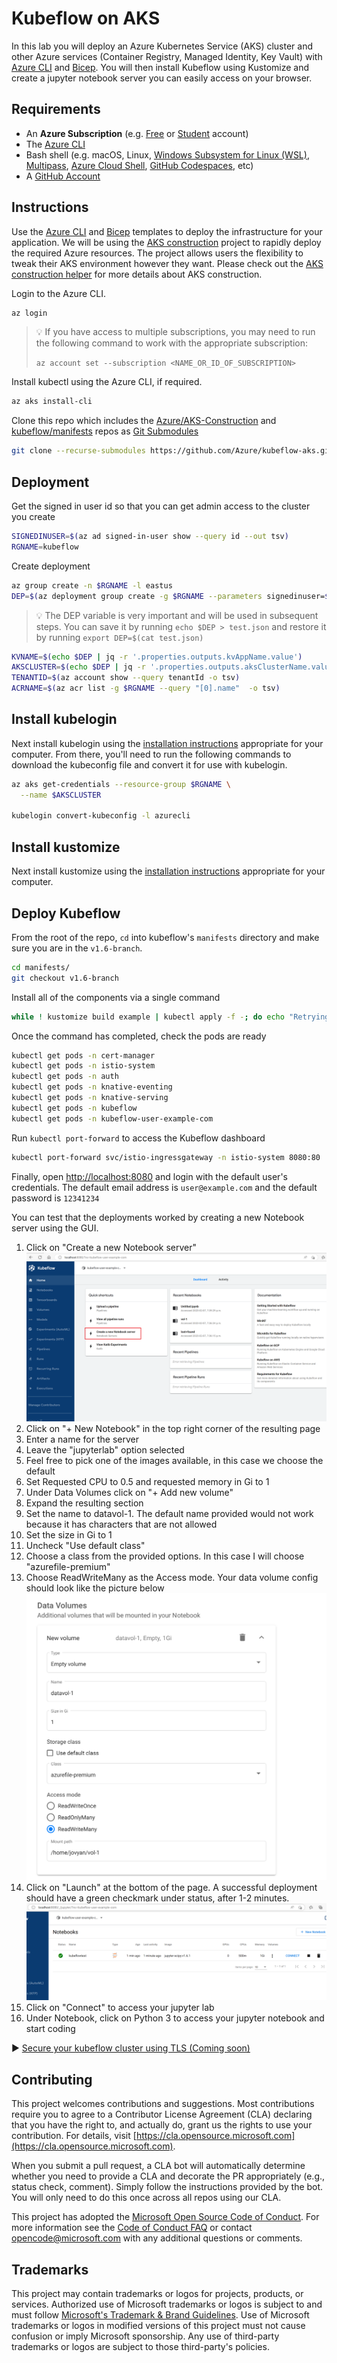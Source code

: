 # Kubeflow on AKS

In this lab you will deploy an Azure Kubernetes Service (AKS) cluster and other Azure services (Container Registry, Managed Identity, Key Vault) with [Azure CLI](https://docs.microsoft.com/cli/azure/install-azure-cli) and [Bicep](https://docs.microsoft.com/azure/azure-resource-manager/bicep/overview). You will then install Kubeflow using Kustomize and create a jupyter notebook server you can easily access on your browser.

## Requirements

- An **Azure Subscription** (e.g. [Free](https://aka.ms/azure-free-account) or [Student](https://aka.ms/azure-student-account) account)
- The [Azure CLI](https://docs.microsoft.com/cli/azure/install-azure-cli)
- Bash shell (e.g. macOS, Linux, [Windows Subsystem for Linux (WSL)](https://docs.microsoft.com/windows/wsl/about), [Multipass](https://multipass.run/), [Azure Cloud Shell](https://docs.microsoft.com/azure/cloud-shell/quickstart), [GitHub Codespaces](https://github.com/features/codespaces), etc)
- A [GitHub Account](https://github.com)

## Instructions

Use the [Azure CLI](https://docs.microsoft.com/cli/azure/install-azure-cli) and [Bicep](https://docs.microsoft.com/azure/azure-resource-manager/bicep/overview) templates to deploy the infrastructure for your application. We will be using the [AKS construction](https://github.com/Azure/AKS-Construction) project to rapidly deploy the required Azure resources. The project allows users the flexibility to tweak their AKS environment however they want. Please check out the [AKS construction helper](https://azure.github.io/AKS-Construction/) for more details about AKS construction.

Login to the Azure CLI.

```bash
az login
```

> :bulb: If you have access to multiple subscriptions, you may need to run the following command to work with the appropriate subscription:
>
> `az account set --subscription <NAME_OR_ID_OF_SUBSCRIPTION>`

Install kubectl using the Azure CLI, if required.

```bash
az aks install-cli
```

Clone this repo which includes the [Azure/AKS-Construction](https://github.com/Azure/AKS-Construction) and [kubeflow/manifests](https://github.com/kubeflow/manifests/tree/v1.6-branch) repos as [Git Submodules](https://git-scm.com/book/en/v2/Git-Tools-Submodules)

```bash
git clone --recurse-submodules https://github.com/Azure/kubeflow-aks.git
```

## Deployment

Get the signed in user id so that you can get admin access to the cluster you create

```bash
SIGNEDINUSER=$(az ad signed-in-user show --query id --out tsv)
RGNAME=kubeflow
```

Create deployment

```bash
az group create -n $RGNAME -l eastus
DEP=$(az deployment group create -g $RGNAME --parameters signedinuser=$SIGNEDINUSER -f main.bicep -o json)
```

> :bulb: The DEP variable is very important and will be used in subsequent steps. You can save it by running `echo $DEP > test.json` and restore it by running `export DEP=$(cat test.json)`

```bash
KVNAME=$(echo $DEP | jq -r '.properties.outputs.kvAppName.value')
AKSCLUSTER=$(echo $DEP | jq -r '.properties.outputs.aksClusterName.value')
TENANTID=$(az account show --query tenantId -o tsv)
ACRNAME=$(az acr list -g $RGNAME --query "[0].name"  -o tsv)
```

## Install kubelogin

Next install kubelogin using the [installation instructions](https://github.com/Azure/kubelogin) appropriate for your computer. From there, you'll need to run the following commands to download the kubeconfig file and convert it for use with kubelogin.

```bash
az aks get-credentials --resource-group $RGNAME \
  --name $AKSCLUSTER

kubelogin convert-kubeconfig -l azurecli
```

## Install kustomize

Next install kustomize using the [installation instructions](https://kubectl.docs.kubernetes.io/installation/kustomize/) appropriate for your computer.

## Deploy Kubeflow

From the root of the repo, `cd` into kubeflow's  `manifests` directory and make sure you are in the `v1.6-branch`.

```bash
cd manifests/
git checkout v1.6-branch
```

Install all of the components via a single command

```bash
while ! kustomize build example | kubectl apply -f -; do echo "Retrying to apply resources"; sleep 10; done
```

Once the command has completed, check the pods are ready

```bash
kubectl get pods -n cert-manager
kubectl get pods -n istio-system
kubectl get pods -n auth
kubectl get pods -n knative-eventing
kubectl get pods -n knative-serving
kubectl get pods -n kubeflow
kubectl get pods -n kubeflow-user-example-com
```

Run `kubectl port-forward` to access the Kubeflow dashboard

```bash
kubectl port-forward svc/istio-ingressgateway -n istio-system 8080:80
```

Finally, open [http://localhost:8080](http://localhost:8080/) and login with the default user's credentials. The default email address is `user@example.com` and the default password is `12341234`

You can test that the deployments worked by creating a new Notebook server using the GUI.

1. Click on "Create a new Notebook server"
    ![creating a new Notebook server](./media/create-new-notebook-server.png)
1. Click on "+ New Notebook" in the top right corner of the resulting page
1. Enter a name for the server
1. Leave the "jupyterlab" option selected
1. Feel free to pick one of the images available, in this case we choose the default
1. Set Requested CPU to 0.5 and requested memory in Gi to 1
1. Under Data Volumes click on "+ Add new volume"
1. Expand the resulting section
1. Set the name to datavol-1. The default name provided would not work because it has characters that are not allowed
1. Set the size in Gi to 1
1. Uncheck "Use default class"
1. Choose a class from the provided options. In this case I will choose "azurefile-premium"
1. Choose ReadWriteMany as the Access mode. Your data volume config should look like the picture below
    ![data volume config](./media/data-volume-config.png)
1. Click on "Launch" at the bottom of the page. A successful deployment should have a green checkmark under status, after 1-2 minutes.
    ![deployment successful](./media/server-provisioned-successfully.png)
1. Click on "Connect" to access your jupyter lab
1. Under Notebook, click on Python 3 to access your jupyter notebook and start coding

:arrow_forward: [Secure your kubeflow cluster using TLS (Coming soon)](./still-in-the-works.md)

## Contributing

This project welcomes contributions and suggestions.  Most contributions require you to agree to a
Contributor License Agreement (CLA) declaring that you have the right to, and actually do, grant us
the rights to use your contribution. For details, visit [https://cla.opensource.microsoft.com](https://cla.opensource.microsoft.com).

When you submit a pull request, a CLA bot will automatically determine whether you need to provide
a CLA and decorate the PR appropriately (e.g., status check, comment). Simply follow the instructions
provided by the bot. You will only need to do this once across all repos using our CLA.

This project has adopted the [Microsoft Open Source Code of Conduct](https://opensource.microsoft.com/codeofconduct/).
For more information see the [Code of Conduct FAQ](https://opensource.microsoft.com/codeofconduct/faq/) or
contact [opencode@microsoft.com](mailto:opencode@microsoft.com) with any additional questions or comments.

## Trademarks

This project may contain trademarks or logos for projects, products, or services. Authorized use of Microsoft
trademarks or logos is subject to and must follow
[Microsoft's Trademark & Brand Guidelines](https://www.microsoft.com/legal/intellectualproperty/trademarks/usage/general).
Use of Microsoft trademarks or logos in modified versions of this project must not cause confusion or imply Microsoft sponsorship.
Any use of third-party trademarks or logos are subject to those third-party's policies.
